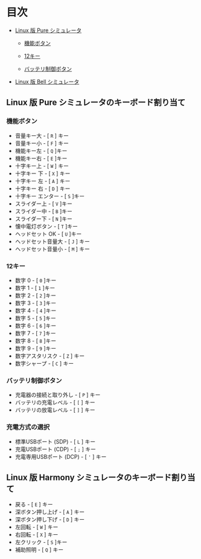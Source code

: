 # 目次

- [Linux 版 Pure シミュレータ](#keyboard-binding-on-linux-pure-simulator)

  - [機能ボタン](#functional-buttons)

  - [12キー](#numeric-buttons)

  - [バッテリ制御ボタン](#battery-buttons)

- [Linux 版 Bell シミュレータ](#keyboard-binding-on-linux-bell-simulator)

## Linux 版 Pure シミュレータのキーボード割り当て

### 機能ボタン
- 音量キー大         -  [ `R` ] キー
- 音量キー小       -  [ `F` ] キー
- 機能キー左   -  [ `Q` ]キー
- 機能キー右 	-  [ `E` ]キー
- 十字キー上       -  [ `W` ] キー
- 十字キー 下     -  [ `X` ] キー
- 十字キー 左     -  [ `A` ] キー
- 十字キー 右    -  [ `D` ] キー
- 十字キー エンター    - [ `S` ]キー
- スライダー上         - [ `V` ]キー
- スライダー中        - [ `B` ]キー
- スライダー下       - [ `N` ]キー
- 懐中電灯ボタン      - [ `T` ]キー
- ヘッドセット OK        - [ `U` ]キー
- ヘッドセット音量大     - [ `J` ] キー
- ヘッドセット音量小     - [ `M` ] キー

### 12キー
- 数字 0		- [ `0` ]キー
- 数字 1		- [ `1` ]キー
- 数字 2		- [ `2` ]キー
- 数字 3		- [ `3` ]キー
- 数字 4		- [ `4` ]キー
- 数字 5		- [ `5` ]キー
- 数字 6		- [ `6` ]キー
- 数字 7		- [ `7` ]キー
- 数字 8		- [ `8` ]キー
- 数字 9		- [ `9` ]キー
- 数字アスタリスク		- [ `Z` ] キー
- 数字シャープ - [ `C` ] キー

### バッテリ制御ボタン
 - 充電器の接続と取り外し		- [ `P` ] キー
 - バッテリの充電レベル		- [ `[` ] キー
 - バッテリの放電レベル		- [ `]` ] キー

### 充電方式の選択
 - 標準USBポート (SDP) - [ `L` ] キー
 - 充電USBポート (CDP) - [ `;` ] キー
 - 充電専用USBポート  (DCP) - [ `'` ] キー

## Linux 版 Harmony シミュレータのキーボード割り当て

 - 戻る            - [ `E` ] キー
 - 深ボタン押し上げ  - [ `A` ] キー
 - 深ボタン押し下げ - [ `D` ] キー
 - 左回転     - [ `W` ] キー
 - 右回転    - [ `X` ] キー
 - 左クリック     - [ `S` ]キー
 - 補助照明      - [ `Q` ] キー
